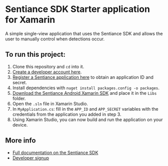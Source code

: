 # Sentiance SDK Starter application for Xamarin
A simple single-view application that uses the Sentiance SDK and allows the user to manually control when detections occur.

## To run this project:
1. Clone this repository and `cd` into it.
2. [Create a developer account here](https://audience.sentiance.com/developers).
3. [Register a Sentiance application here](https://audience.sentiance.com/apps) to obtain an application ID and secret.
4. Install dependencies with `nuget install packages.config -o packages`.
5. [Download the Sentiance Android Xamarin SDK](https://s3-eu-west-1.amazonaws.com/sentiance-sdk/android/xamarin/SENTTransportDetection.Droid-1.0.0.0.dll) and place it in the `Libs` folder.
6. Open the `.sln` file in Xamarin Studio.
5. In `MyApplication.cs`: fill in the `APP_ID` and `APP_SECRET` variables with the credentials from the application you added in step 3.
6. Using Xamarin Studio, you can now build and run the application on your device.


## More info
- [Full documentation on the Sentiance SDK](https://audience.sentiance.com/docs)
- [Developer signup](https://audience.sentiance.com/developers)
